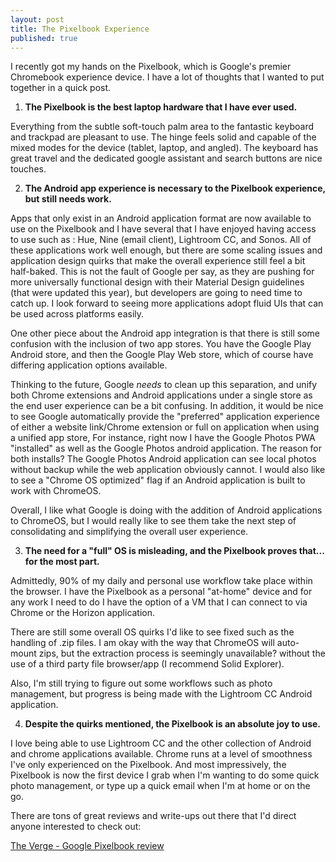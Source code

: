 ```yaml
---
layout: post
title: The Pixelbook Experience
published: true
---
```

I recently got my hands on the Pixelbook, which is Google's premier Chromebook experience device. I have a lot of thoughts that I wanted to put together in a quick post.

1) **The Pixelbook is the best laptop hardware that I have ever used.**

Everything from the subtle soft-touch palm area to the fantastic keyboard and trackpad are pleasant to use. The hinge feels solid and capable of the mixed modes for the device (tablet, laptop, and angled). The keyboard has great travel and the dedicated google assistant and search buttons are nice touches.

2) **The Android app experience is necessary to the Pixelbook experience, but still needs work.**

Apps that only exist in an Android application format are now available to use on the Pixelbook and I have several that I have enjoyed having access to use such as : Hue, Nine (email client), Lightroom CC, and Sonos. All of these applications work well enough, but there are some scaling issues and application design quirks that make the overall experience still feel a bit half-baked. This is not the fault of Google per say, as they are pushing for more universally functional design with their Material Design guidelines (that were updated this year), but developers are going to need time to catch up. I look forward to seeing more applications adopt fluid UIs that can be used across platforms easily.

One other piece about the Android app integration is that there is still some confusion with the inclusion of two app stores. You have the Google Play Android store, and then the Google Play Web store, which of course have differing application options available. 

Thinking to the future, Google *needs* to clean up this separation, and unify both Chrome extensions and Android applications under a single store as the end user experience can be a bit confusing. In addition, it would be nice to see Google automatically provide the "preferred" application experience of either a website link/Chrome extension or full on application when using a unified app store, For instance, right now I have the Google Photos PWA "installed" as well as the Google Photos android application. The reason for both installs? The Google Photos Android application can see local photos without backup while the web application obviously cannot. I would also like to see a "Chrome OS optimized" flag if an Android application is built to work with ChromeOS.

Overall, I like what Google is doing with the addition of Android applications to ChromeOS, but I would really like to see them take the next step of consolidating and simplifying the overall user experience.

3) **The need for a "full" OS is misleading, and the Pixelbook proves that... for the most part.**

Admittedly, 90% of my daily and personal use workflow take place within the browser. I have the Pixelbook as a personal "at-home" device and for any work I need to do I have the option of a VM that I can connect to via Chrome or the Horizon application.

There are still some overall OS quirks I'd like to see fixed such as the handling of .zip files. I am okay with the way that ChromeOS will auto-mount zips, but the extraction process is seemingly unavailable? without the use of a third party file browser/app (I recommend Solid Explorer).

Also, I'm still trying to figure out some workflows such as photo management, but progress is being made with the Lightroom CC Android application.

4) **Despite the quirks mentioned, the Pixelbook is an absolute joy to use.**

I love being able to use Lightroom CC and the other collection of Android and chrome applications available. Chrome runs at a level of smoothness I've only experienced on the Pixelbook. And most impressively, the Pixelbook is now the first device I grab when I'm wanting to do some quick photo management, or type up a quick email when I'm at home or on the go.

There are tons of great reviews and write-ups out there that I'd direct anyone interested to check out:

[The Verge - Google Pixelbook review]([https://www.theverge.com/2017/10/26/16550908/google-pixelbook-review-chromebook-android-laptop](https://www.theverge.com/2017/10/26/16550908/google-pixelbook-review-chromebook-android-laptop))
